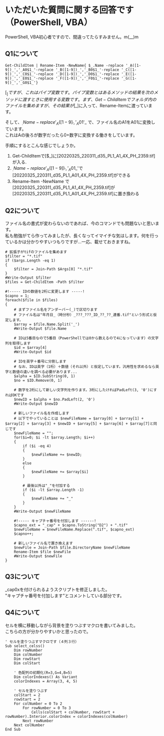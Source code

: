 # いただいた質問に関する回答です（PowerShell, VBA）

PowerShell, VBA初心者ですので、間違ってたらすみません。m(__)m

## Q1について

```
Get-ChildItem | Rename-Item -NewName{ $_.Name -replace '_A([1-9])_','_A0$1_'-replace '_B([1-9])_','_B0$1_'-replace '_C([1-9])_','_C0$1_'-replace '_D([1-9])_','_D0$1_'-replace '_E([1-9])_','_E0$1_'-replace '_F([1-9])_','_F0$1_'-replace '_G([1-9])_','_G0$1_'}
```

[$_]ですが、これはパイプ変数です。  
パイプ変数とはあるメソッドの結果を次のメソッドに渡すときに使用する変数です。  
まず、Get-ChildItemでフォルダ内のファイルを集めますが、  
その結果が[$_]に入って、Rename-Itemに渡っています。  

そして、$_.Name - replace '_A([1-9]_', '_A0$1'_ で、ファイル名のA1をA01に変換しています。  
これはAの後ろが数字だったら0+数字に変換する働きをしています。

手順にするとこんな感じでしょうか。

1. Get-ChildItemで[$_]に[20220325_220311_d35_PL1_A1_4X_PH_2359.tif]が入る. 
1. $_.Name -replace '_A([1-9])_','_A0$1_'で[20220325_220311_d35_PL1_A01_4X_PH_2359.tif]ができる
1. Rename-Item -NewName で[20220325_220311_d35_PL1_A1_4X_PH_2359.tif]が[20220325_220311_d35_PL1_A01_4X_PH_2359.tif]に置き換わる

## Q2について

ファイル名の書式が変わらないのであれば、今のコマンドでも問題ないと思います。  
私も勉強がてら作ってみましたが、長くなってイマイチな気はします。何を行っているかは分かりやすいつもりですが...一応、載せておきますね。  

```
# 拡張子がtifのファイルを集めます
$filter = "*.tif"
if ($args.Length -eq 1)
{
    $filter = Join-Path $Args[0] "*.tif"
}
#Write-Output $filter
$files = Get-ChildItem -Path $filter

#!----- IDの数値を2桁に変更します -----!
$capno = 1;
foreach($file in $files)
{
    # まずファイル名をアンダーバー(_)で区切ります
    # ファイル名は"年月日_（時分秒）_???_???_ID_??_??_連番.tif"という形式と仮定します。
    $array = $file.Name.Split('_')
    #Write-Output $file.Name

    # IDは5番目なので5番目（PowerShellでは0から数えるので4になっています）の文字列を取得します
    $id = $array[4]
    #Write-Output $id

    # IDを英字＋番号に分割します
    # なお、IDは英字（1桁）＋数値（それ以外）と仮定しています。汎用性を求めるなら英字と数値の違いを調べる必要があります...
    $alpha = $ID.SubString(0, 1)
    $no = $ID.Remove(0, 1)

    # 数字を2桁にして新しい文字列を作ります。3桁にしたければPadLeft(3, '0')にすればOKです
    $newID = $alpha + $no.PadLeft(2, '0')
    #Write-Output $newID

    # 新しいファイル名を作成します
    # 以下でやっていることは $newFileName = $array[0] + $array[1] + $array[2] + $array[3] + $newID + $array[5] + $array[6] + $array[7]と同じです
    $newFileName = "";
    for($i=0; $i -lt $array.Length; $i++)
    {
        if ($i -eq 4)
        {
            $newFileName += $newID;
        }
        else
        {
            $newFileName += $array[$i]
        }

        # 最後以外は"_"を付加する
        if ($i -lt $array.Length -1)
        {
            $newFileName += "_"
        }
    }
    #Write-Output $newFileName

    #!----- キャプチャ番号を付加します ------!
    $capno_ext = "_cap" + $capno.ToString("D2") + ".tif"
    $newFileName = $newFileName.Replace(".tif", $capno_ext)
    $capno++;

    # 新しいファイル名で置き換えます
    $newFile = Join-Path $file.DirectoryName $newFileName
    Rename-Item $file $newFile
    #Write-Output $newFile
}
```

## Q3について

_cap0xを付けられるようスクリプトを修正しました。  
"キャプチャ番号を付加します"とコメントしている部分です。

## Q4について

セルを横に移動しながら背景を塗りつぶすマクロを書いてみました。  
こちらの方が分かりやすいかと思ったので。  

```
' セルを塗りつぶすマクロです（４列３行）
Sub select_celss()
    Dim rowNumber
    Dim colNumber
    Dim rowStart
    Dim colStart
    
    ' 色配列の初期化(R=3,G=4,B=5)
    Dim colorIndexes() As Variant
    colorIndexes = Array(3, 4, 5)
    
    ' セルを塗りつぶす
    colStart = 2
    rowStart = 2
    For colNumber = 0 To 2
        For rowNumber = 0 To 3
            Cells(colStart + colNumber, rowStart + rowNumber).Interior.colorIndex = colorIndexes(colNumber)
        Next rowNumber
    Next colNumber
End Sub
```

